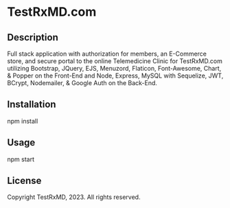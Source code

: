 # TestRxMD.com

## Description

Full stack application with authorization for members, an E-Commerce store, and secure portal to the online Telemedicine Clinic for TestRxMD.com utilizing Bootstrap, JQuery, EJS, Menuzord, Flaticon, Font-Awesome, Chart, & Popper on the Front-End and Node, Express, MySQL with Sequelize, JWT, BCrypt, Nodemailer, & Google Auth on the Back-End.

## Installation

npm install

## Usage

npm start

## License

Copyright TestRxMD, 2023. All rights reserved.
